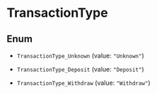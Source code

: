 

# TransactionType

## Enum


* `TransactionType_Unknown` (value: `"Unknown"`)

* `TransactionType_Deposit` (value: `"Deposit"`)

* `TransactionType_Withdraw` (value: `"Withdraw"`)



